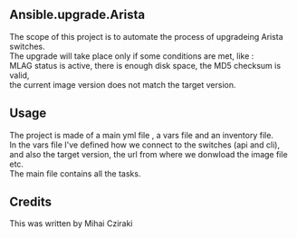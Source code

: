 <snippet>
  <content>

## Ansible.upgrade.Arista

The scope of this project is to automate the process of upgradeing Arista switches.
<br>The upgrade will take place only if some conditions are met, like :
<br>MLAG status is active, there is enough disk space, the MD5 checksum is valid,
<br>the current image version does not match the target version.
 

## Usage

The project is made of a main yml file , a vars file and an inventory file.
<br>In the vars file I've defined how we connect to the switches (api and cli),
<br>and also the target version, the url from where we donwload the image file etc.
<br>The main file contains all the tasks. 

  
## Credits
This was written by Mihai Cziraki
</content>
</snippet>
